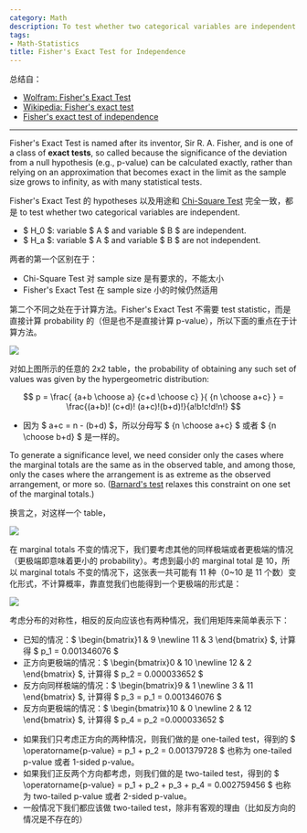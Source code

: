 ```yaml
---
category: Math
description: To test whether two categorical variables are independent
tags:
- Math-Statistics
title: Fisher's Exact Test for Independence
---
```


总结自：

- [Wolfram: Fisher's Exact Test](http://mathworld.wolfram.com/FishersExactTest.html)
- [Wikipedia: Fisher's exact test](http://en.wikipedia.org/wiki/Fisher's_exact_test)
- [Fisher's exact test of independence](http://www.biostathandbook.com/fishers.html)

[0-10-12-2]: https://farm2.staticflickr.com/1571/23293775923_5ed468fc54_o_d.png
[1-9-11-3]: https://farm6.staticflickr.com/5813/23920545795_cc4bbde856_o_d.png
[2x2_table]: https://farm2.staticflickr.com/1541/23624879070_5d208eeb61_o_d.png

-----

Fisher's Exact Test is named after its inventor, Sir R. A. Fisher, and is one of a class of **exact tests**, so called because the significance of the deviation from a null hypothesis (e.g., p-value) can be calculated exactly, rather than relying on an approximation that becomes exact in the limit as the sample size grows to infinity, as with many statistical tests.

Fisher's Exact Test 的 hypotheses 以及用途和 [Chi-Square Test](/math/2015/06/09/chi-square-test) 完全一致，都是 to test whether two categorical variables are independent.

- $ H_0 $: variable $ A $ and variable $ B $ are independent. 
- $ H_a $: variable $ A $ and variable $ B $ are not independent.

两者的第一个区别在于：

- Chi-Square Test 对 sample size 是有要求的，不能太小
- Fisher's Exact Test 在 sample size 小的时候仍然适用

第二个不同之处在于计算方法。Fisher's Exact Test 不需要 test statistic，而是直接计算 probability 的（但是也不是直接计算 p-value），所以下面的重点在于计算方法。

![][2x2_table]

对如上图所示的任意的 2x2 table，the probability of obtaining any such set of values was given by the hypergeometric distribution:

$$
p = \frac{ {a+b \choose a} {c+d \choose c} }{ {n \choose a+c} } = \frac{(a+b)! (c+d)! (a+c)!(b+d)!}{a!b!c!d!n!}
$$

- 因为 $ a+c = n - (b+d) $，所以分母写 $ {n \choose a+c} $ 或者 $ {n \choose b+d} $ 是一样的。

To generate a significance level, we need consider only the cases where the marginal totals are the same as in the observed table, and among those, only the cases where the arrangement is as extreme as the observed arrangement, or more so. ([Barnard's test](http://en.wikipedia.org/wiki/Barnard%27s_test) relaxes this constraint on one set of the marginal totals.)

换言之，对这样一个 table，

![][1-9-11-3]

在 marginal totals 不变的情况下，我们要考虑其他的同样极端或者更极端的情况（更极端即意味着更小的 probability）。考虑到最小的 marginal total 是 10，所以 marginal totals 不变的情况下，这张表一共可能有 11 种（0~10 是 11 个数）变化形式，不计算概率，靠直觉我们也能得到一个更极端的形式是：

![][0-10-12-2]

考虑分布的对称性，相反的反向应该也有两种情况，我们用矩阵来简单表示下：

- 已知的情况：$ \begin{bmatrix}1 & 9 \newline 11 & 3 \end{bmatrix} $, 计算得 $ p_1 = 0.001346076 $
- 正方向更极端的情况：$ \begin{bmatrix}0 & 10 \newline 12 & 2 \end{bmatrix} $, 计算得 $ p_2 = 0.000033652 $ 
- 反方向同样极端的情况：$ \begin{bmatrix}9 & 1 \newline 3 & 11 \end{bmatrix} $, 计算得 $ p_3 = p_1 = 0.001346076 $
- 反方向更极端的情况：$ \begin{bmatrix}10 & 0 \newline 2 & 12 \end{bmatrix} $, 计算得 $ p_4 = p_2 =0.000033652 $ 

<!-- -->

- 如果我们只考虑正方向的两种情况，则我们做的是 one-tailed test，得到的 $ \operatorname{p-value} = p_1 + p_2 = 0.001379728 $ 也称为 one-tailed p-value 或者 1-sided p-value。
- 如果我们正反两个方向都考虑，则我们做的是 two-tailed test，得到的 $ \operatorname{p-value} = p_1 + p_2 + p_3 + p_4 = 0.002759456 $ 也称为 two-tailed p-value 或者 2-sided p-value。
- 一般情况下我们都应该做 two-tailed test，除非有客观的理由（比如反方向的情况是不存在的）
